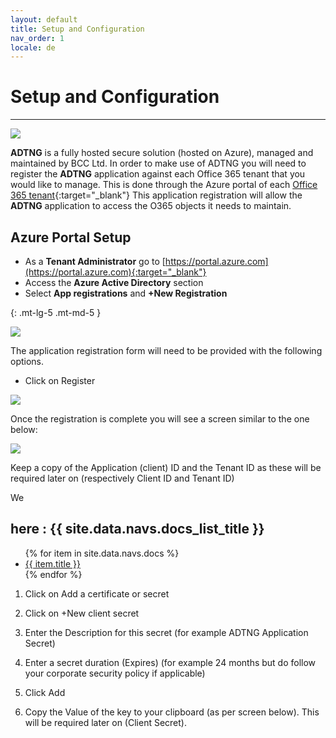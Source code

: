 ```yaml
---
layout: default
title: Setup and Configuration 
nav_order: 1
locale: de
---
```


# [](#header-1)Setup and Configuration

* * *

![](../../../assets/images/header-banner.jpg)

**ADTNG** is a fully hosted secure solution (hosted on Azure), managed and maintained by BCC Ltd.
In order to make use of ADTNG you will need to register the **ADTNG** application against each Office 365 tenant that you would like to manage. This is done through the Azure portal of each [Office 365 tenant](https://portal.azure.com){:target="_blank"}
This application registration will allow the **ADTNG** application to access the O365 objects it needs to maintain.

## [](#header-2)Azure Portal Setup

*	As a **Tenant Administrator** go to [https://portal.azure.com](https://portal.azure.com){:target="_blank"}
*	Access the **Azure Active Directory** section
*	Select **App registrations** and **+New Registration**

{: .mt-lg-5 .mt-md-5 }

![](../../../assets/images/azure-app-reg-1.png)


The application registration form will need to be provided with the following options.

* Click on Register

![](../../../assets/images/azure-app-reg-2.png)

Once the registration is complete you will see a screen similar to the one below:

![](../../../assets/images/azure-app-reg-3.png)

Keep a copy of the Application (client) ID and the Tenant ID as these will be required later on (respectively Client ID and Tenant ID)


We
<h2>here : {{ site.data.navs.docs_list_title }}</h2>
<ul>
   {% for item in site.data.navs.docs %}
      <li><a href="{{ item.url }}">{{ item.title }}</a></li>
   {% endfor %}
</ul>


1. Click on Add a certificate or secret

2. Click on +New client secret

3. Enter the Description for this secret (for example ADTNG Application Secret)

4. Enter a secret duration (Expires) (for example 24 months but do follow your corporate security policy if applicable)

5. Click Add

6. Copy the Value of the key to your clipboard (as per screen below). This will be required later on (Client Secret).

